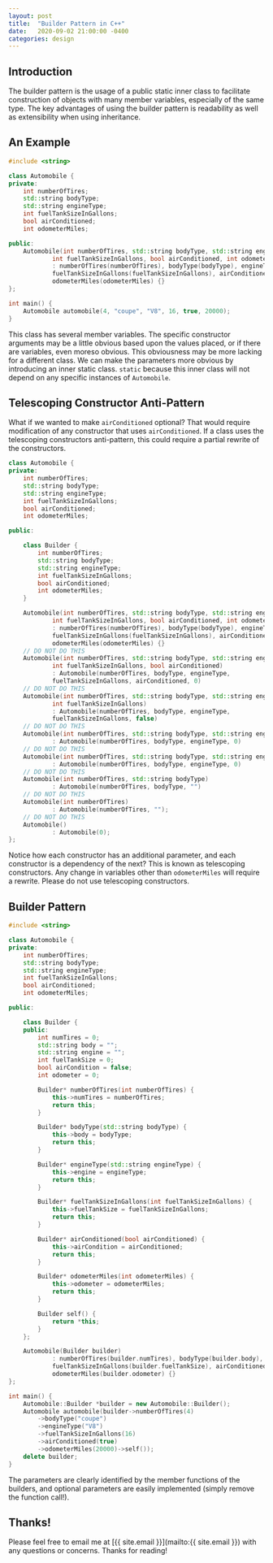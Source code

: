 ```yaml
---
layout: post
title:  "Builder Pattern in C++"
date:   2020-09-02 21:00:00 -0400
categories: design
---
```


## Introduction
The builder pattern is the usage of a public static inner class to facilitate
construction of objects with many member variables, especially of the same type.
The key advantages
of using the builder pattern is readability as well as extensibility
when using inheritance.


## An Example
```cpp
#include <string>

class Automobile {
private:
    int numberOfTires;
    std::string bodyType;
    std::string engineType;
    int fuelTankSizeInGallons;
    bool airConditioned;
    int odometerMiles;

public:
    Automobile(int numberOfTires, std::string bodyType, std::string engineType,
            int fuelTankSizeInGallons, bool airConditioned, int odometerMiles)
            : numberOfTires(numberOfTires), bodyType(bodyType), engineType(engineType),
            fuelTankSizeInGallons(fuelTankSizeInGallons), airConditioned(airConditioned),
            odometerMiles(odometerMiles) {}
};

int main() {
    Automobile automobile(4, "coupe", "V8", 16, true, 20000);
}
```
This class has several member variables. The specific constructor arguments
may be a little obvious based upon the values placed, or if there are variables,
even moreso obvious. This obviousness may be more lacking for a different class.
We can make the parameters more obvious by introducing an inner static class.
`static` because this inner class will not depend on any specific
instances of `Automobile`.

## Telescoping Constructor Anti-Pattern
What if we wanted to make `airConditioned` optional? That would require
modification of any constructor that uses `airConditioned`. If a
class uses the telescoping constructors anti-pattern, this could require
a partial rewrite of the constructors.
```cpp
class Automobile {
private:
    int numberOfTires;
    std::string bodyType;
    std::string engineType;
    int fuelTankSizeInGallons;
    bool airConditioned;
    int odometerMiles;

public:

    class Builder {
        int numberOfTires;
        std::string bodyType;
        std::string engineType;
        int fuelTankSizeInGallons;
        bool airConditioned;
        int odometerMiles;
    }

    Automobile(int numberOfTires, std::string bodyType, std::string engineType,
            int fuelTankSizeInGallons, bool airConditioned, int odometerMiles)
            : numberOfTires(numberOfTires), bodyType(bodyType), engineType(engineType),
            fuelTankSizeInGallons(fuelTankSizeInGallons), airConditioned(airConditioned),
            odometerMiles(odometerMiles) {}
    // DO NOT DO THIS
    Automobile(int numberOfTires, std::string bodyType, std::string engineType,
            int fuelTankSizeInGallons, bool airConditioned)
            : Automobile(numberOfTires, bodyType, engineType,
            fuelTankSizeInGallons, airConditioned, 0)
    // DO NOT DO THIS
    Automobile(int numberOfTires, std::string bodyType, std::string engineType,
            int fuelTankSizeInGallons)
            : Automobile(numberOfTires, bodyType, engineType,
            fuelTankSizeInGallons, false)
    // DO NOT DO THIS
    Automobile(int numberOfTires, std::string bodyType, std::string engineType)
            : Automobile(numberOfTires, bodyType, engineType, 0)
    // DO NOT DO THIS
    Automobile(int numberOfTires, std::string bodyType, std::string engineType)
            : Automobile(numberOfTires, bodyType, engineType, 0)
    // DO NOT DO THIS
    Automobile(int numberOfTires, std::string bodyType)
            : Automobile(numberOfTires, bodyType, "")
    // DO NOT DO THIS
    Automobile(int numberOfTires)
            : Automobile(numberOfTires, "");
    // DO NOT DO THIS
    Automobile()
            : Automobile(0);
};
```
Notice how each constructor has an additional parameter, and each constructor
is a dependency of the next? This is known as telescoping constructors.
Any change in variables other than `odometerMiles` will require a rewrite.
Please do not use telescoping constructors.

## Builder Pattern
```cpp
#include <string>

class Automobile {
private:
    int numberOfTires;
    std::string bodyType;
    std::string engineType;
    int fuelTankSizeInGallons;
    bool airConditioned;
    int odometerMiles;

public:

    class Builder {
    public:        
        int numTires = 0;
        std::string body = "";
        std::string engine = "";
        int fuelTankSize = 0;
        bool airCondition = false;
        int odometer = 0;

        Builder* numberOfTires(int numberOfTires) {
            this->numTires = numberOfTires;
            return this;
        }

        Builder* bodyType(std::string bodyType) {
            this->body = bodyType;
            return this;
        }

        Builder* engineType(std::string engineType) {
            this->engine = engineType;
            return this;
        }

        Builder* fuelTankSizeInGallons(int fuelTankSizeInGallons) {
            this->fuelTankSize = fuelTankSizeInGallons;
            return this;
        }

        Builder* airConditioned(bool airConditioned) {
            this->airCondition = airConditioned;
            return this;
        }

        Builder* odometerMiles(int odometerMiles) {
            this->odometer = odometerMiles;
            return this;
        }

        Builder self() {
            return *this;
        }
    };

    Automobile(Builder builder)
            : numberOfTires(builder.numTires), bodyType(builder.body), engineType(builder.engine),
            fuelTankSizeInGallons(builder.fuelTankSize), airConditioned(builder.airCondition),
            odometerMiles(builder.odometer) {}
};

int main() {
    Automobile::Builder *builder = new Automobile::Builder();
    Automobile automobile(builder->numberOfTires(4)
        ->bodyType("coupe")
        ->engineType("V8")
        ->fuelTankSizeInGallons(16)
        ->airConditioned(true)
        ->odometerMiles(20000)->self());
    delete builder;
}
```
The parameters are clearly identified by the member functions of the builders,
and optional parameters are easily implemented (simply remove the function call!).

## Thanks!
Please feel free to email me at [{{ site.email }}](mailto:{{ site.email }})
with any questions or concerns. 
Thanks for reading!
